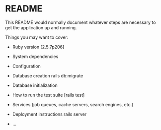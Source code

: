 # README

This README would normally document whatever steps are necessary to get the
application up and running.

Things you may want to cover:

* Ruby version [2.5.7p206]

* System dependencies 

* Configuration

* Database creation
rails db:migrate

* Database initialization

* How to run the test suite
[rails test]

* Services (job queues, cache servers, search engines, etc.)

* Deployment instructions
rails server

* ...
